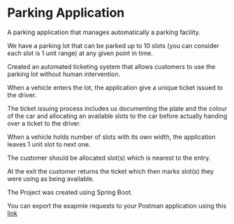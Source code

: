 # Parking Application


A parking application that manages automatically a parking facility.


We have a parking lot that can be parked up to 10 slots (you can consider each slot is 1 unit range) at any given point in time. 

Created an automated ticketing system that allows customers to use the parking lot without human intervention. 

When a vehicle enters the lot, the application give a unique ticket issued to the driver. 

The ticket issuing process includes us documenting the plate and the colour of the car and allocating an available slots to the car before actually handing over a ticket to the driver. 

When a vehicle holds number of slots with its own width, the application leaves 1 unit slot to next one. 

The customer should be allocated slot(s) which is nearest to the entry. 

At the exit the customer returns the ticket which then marks slot(s) they were using as being available. 

The Project was created using Spring Boot.

You can export the exapmle requests to your Postman application using this [link]






[link]: https://www.getpostman.com/collections/92c27ed266bb5f1ef073
